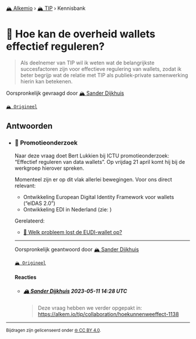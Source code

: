 [🏔️ Alkemio](https://welcome.alkem.io/) › [🏔️ TIP](https://alkem.io/tip/dashboard) › Kennisbank
# 📄 Hoe kan de overheid wallets effectief reguleren?
>Als deelnemer van TIP wil ik weten wat de belangrijkste succesfactoren zijn voor effectieve regulering van wallets, zodat ik beter begrijp wat de relatie met TIP als publiek-private samenwerking hierin kan betekenen.

Oorspronkelijk gevraagd door [🏔️ Sander Dijkhuis](https://alkem.io/user/sander-dijkhuis-3912)

[`🏔️ Origineel`](https://alkem.io/tip/collaboration/hoekandeoverheid-8045)

## Antwoorden
- ### <a id="promotieonderzoek-2880"></a> 📌 Promotieonderzoek
  Naar deze vraag doet Bert Lukkien bij ICTU promotieonderzoek: “Effectief reguleren van data wallets”. Op vrijdag 21 april komt hij bij de werkgroep hierover spreken.
  
  Momenteel zijn er op dit vlak allerlei bewegingen. Voor ons direct relevant:
  
  *   Ontwikkeling European Digital Identity Framework voor wallets (“eIDAS 2.0”)
  *   Ontwikkeling EDI in Nederland (zie: )
  
  Gerelateerd:
  
  *   [📄 Welk probleem lost de EUDI-wallet op?](welkprobleemlostd-9718.md)

  ***
  Oorspronkelijk geantwoord door [🏔️ Sander Dijkhuis](https://alkem.io/tip/collaboration/hoekandeoverheid-8045/posts/promotieonderzoek-2880)

  [`🏔️ Origineel`](https://alkem.io/tip/collaboration/hoekandeoverheid-8045/posts/promotieonderzoek-2880)

  #### Reacties
    - ##### [🏔️ Sander Dijkhuis](https://alkem.io/user/sander-dijkhuis-3912) 2023-05-11 14:28 UTC
      >Deze vraag hebben we verder opgepakt in: https://alkem.io/tip/collaboration/hoekunnenweeffect-1138
* * *
<small>Bijdragen zijn gelicenseerd onder [🌐 CC BY 4.0](https://creativecommons.org/licenses/by/4.0/deed.nl).</small>
